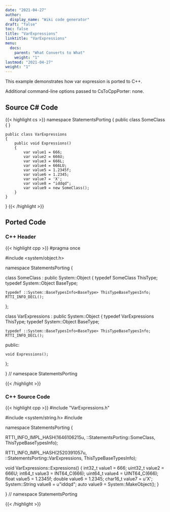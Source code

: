 ```yaml
---
date: "2021-04-27"
author:
  display_name: "Wiki code generator"
draft: "false"
toc: false
title: "VarExpressions"
linktitle: "VarExpressions"
menu:
  docs:
    parent: "What Converts to What"
    weight: "1"
lastmod: "2021-04-27"
weight: "1"
---
```


This example demonstrates how var expression is ported to C++.

Additional command-line options passed to CsToCppPorter: none.

## Source C# Code ##

{{< highlight cs >}}
namespace StatementsPorting
{
    public class SomeClass
    {
    }

    public class VarExpressions
    {
        public void Expressions()
        {
            var value1 = 666;
            var value2 = 666U;
            var value3 = 666L;
            var value4 = 666LU;
            var value5 = 1.2345f;
            var value6 = 1.2345;
            var value7 = 'X';
            var value8 = "iddqd";
            var value9 = new SomeClass();
        }
    }
}
{{< /highlight >}}

## Ported Code ##

### C++ Header ###

{{< highlight cpp >}}
#pragma once

#include <system/object.h>

namespace StatementsPorting {

class SomeClass : public System::Object
{
    typedef SomeClass ThisType;
    typedef System::Object BaseType;
    
    typedef ::System::BaseTypesInfo<BaseType> ThisTypeBaseTypesInfo;
    RTTI_INFO_DECL();
    
};

class VarExpressions : public System::Object
{
    typedef VarExpressions ThisType;
    typedef System::Object BaseType;
    
    typedef ::System::BaseTypesInfo<BaseType> ThisTypeBaseTypesInfo;
    RTTI_INFO_DECL();
    
public:

    void Expressions();
    
};

} // namespace StatementsPorting



{{< /highlight >}}

### C++ Source Code ###

{{< highlight cpp >}}
#include "VarExpressions.h"

#include <system/string.h>
#include <cstdint>

namespace StatementsPorting {

RTTI_INFO_IMPL_HASH(1646106215u, ::StatementsPorting::SomeClass, ThisTypeBaseTypesInfo);

RTTI_INFO_IMPL_HASH(2520391057u, ::StatementsPorting::VarExpressions, ThisTypeBaseTypesInfo);

void VarExpressions::Expressions()
{
    int32_t value1 = 666;
    uint32_t value2 = 666U;
    int64_t value3 = INT64_C(666);
    uint64_t value4 = UINT64_C(666);
    float value5 = 1.2345f;
    double value6 = 1.2345;
    char16_t value7 = u'X';
    System::String value8 = u"iddqd";
    auto value9 = System::MakeObject<SomeClass>();
}

} // namespace StatementsPorting

{{< /highlight >}}
